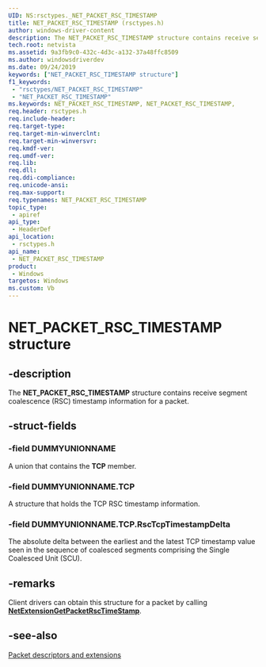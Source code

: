 ```yaml
---
UID: NS:rsctypes._NET_PACKET_RSC_TIMESTAMP
title: NET_PACKET_RSC_TIMESTAMP (rsctypes.h)
author: windows-driver-content
description: The NET_PACKET_RSC_TIMESTAMP structure contains receive segment coalescence (RSC) timestamp information for a packet.
tech.root: netvista
ms.assetid: 9a3fb9c0-432c-4d3c-a132-37a48ffc8509
ms.author: windowsdriverdev
ms.date: 09/24/2019
keywords: ["NET_PACKET_RSC_TIMESTAMP structure"]
f1_keywords:
 - "rsctypes/NET_PACKET_RSC_TIMESTAMP"
 - "NET_PACKET_RSC_TIMESTAMP"
ms.keywords: NET_PACKET_RSC_TIMESTAMP, NET_PACKET_RSC_TIMESTAMP, 
req.header: rsctypes.h
req.include-header:
req.target-type:
req.target-min-winverclnt:
req.target-min-winversvr:
req.kmdf-ver:
req.umdf-ver:
req.lib:
req.dll:
req.ddi-compliance:
req.unicode-ansi:
req.max-support:
req.typenames: NET_PACKET_RSC_TIMESTAMP
topic_type: 
 - apiref
api_type: 
 - HeaderDef
api_location: 
 - rsctypes.h
api_name: 
 - NET_PACKET_RSC_TIMESTAMP
product: 
 - Windows
targetos: Windows
ms.custom: Vb
---
```


# NET_PACKET_RSC_TIMESTAMP structure

## -description

The **NET_PACKET_RSC_TIMESTAMP** structure contains receive segment coalescence (RSC) timestamp information for a packet.

## -struct-fields

### -field DUMMYUNIONNAME

A union that contains the **TCP** member.
 
### -field DUMMYUNIONNAME.TCP

A structure that holds the TCP RSC timestamp information.
 
### -field DUMMYUNIONNAME.TCP.RscTcpTimestampDelta
 
The absolute delta between the earliest and the latest TCP timestamp value seen in the sequence of coalesced segments comprising the Single Coalesced Unit (SCU).

## -remarks

Client drivers can obtain this structure for a packet by calling [**NetExtensionGetPacketRscTimeStamp**](../rsc/nf-rsc-netextensiongetpacketrsctimestamp.md).

## -see-also

[Packet descriptors and extensions](https://docs.microsoft.com/windows-hardware/drivers/netcx/packet-descriptors-and-extensions)
